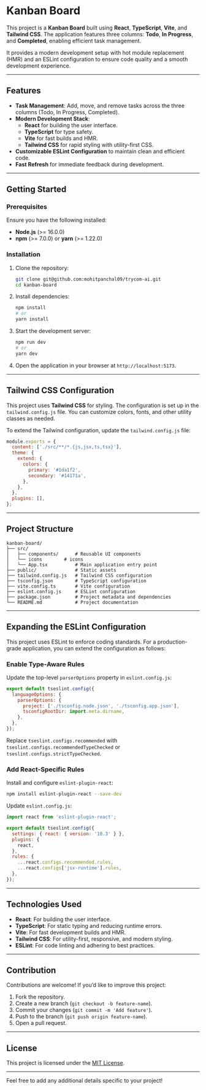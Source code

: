 
# Kanban Board

This project is a **Kanban Board** built using **React**, **TypeScript**, **Vite**, and **Tailwind CSS**. The application features three columns: **Todo**, **In Progress**, and **Completed**, enabling efficient task management. 

It provides a modern development setup with hot module replacement (HMR) and an ESLint configuration to ensure code quality and a smooth development experience.

---

## Features

- **Task Management**: Add, move, and remove tasks across the three columns (Todo, In Progress, Completed).
- **Modern Development Stack**:
  - **React** for building the user interface.
  - **TypeScript** for type safety.
  - **Vite** for fast builds and HMR.
  - **Tailwind CSS** for rapid styling with utility-first CSS.
- **Customizable ESLint Configuration** to maintain clean and efficient code.
- **Fast Refresh** for immediate feedback during development.

---

## Getting Started

### Prerequisites

Ensure you have the following installed:

- **Node.js** (>= 16.0.0)
- **npm** (>= 7.0.0) or **yarn** (>= 1.22.0)

### Installation

1. Clone the repository:
   ```bash
   git clone git@github.com:mohitpanchal09/trycom-ai.git
   cd kanban-board
   ```

2. Install dependencies:
   ```bash
   npm install
   # or
   yarn install
   ```

3. Start the development server:
   ```bash
   npm run dev
   # or
   yarn dev
   ```

4. Open the application in your browser at `http://localhost:5173`.

---

## Tailwind CSS Configuration

This project uses **Tailwind CSS** for styling. The configuration is set up in the `tailwind.config.js` file. You can customize colors, fonts, and other utility classes as needed.

To extend the Tailwind configuration, update the `tailwind.config.js` file:

```js
module.exports = {
  content: ['./src/**/*.{js,jsx,ts,tsx}'],
  theme: {
    extend: {
      colors: {
        primary: '#1da1f2',
        secondary: '#14171a',
      },
    },
  },
  plugins: [],
};
```

---

## Project Structure

```plaintext
kanban-board/
├── src/
│   ├── components/      # Reusable UI components
│   └── icons        # icons
│   └── App.tsx          # Main application entry point
├── public/              # Static assets
├── tailwind.config.js   # Tailwind CSS configuration
├── tsconfig.json        # TypeScript configuration
├── vite.config.ts       # Vite configuration
├── eslint.config.js     # ESLint configuration
├── package.json         # Project metadata and dependencies
└── README.md            # Project documentation
```

---

## Expanding the ESLint Configuration

This project uses ESLint to enforce coding standards. For a production-grade application, you can extend the configuration as follows:

### Enable Type-Aware Rules

Update the top-level `parserOptions` property in `eslint.config.js`:

```js
export default tseslint.config({
  languageOptions: {
    parserOptions: {
      project: ['./tsconfig.node.json', './tsconfig.app.json'],
      tsconfigRootDir: import.meta.dirname,
    },
  },
});
```

Replace `tseslint.configs.recommended` with `tseslint.configs.recommendedTypeChecked` or `tseslint.configs.strictTypeChecked`.

### Add React-Specific Rules

Install and configure `eslint-plugin-react`:

```bash
npm install eslint-plugin-react --save-dev
```

Update `eslint.config.js`:

```js
import react from 'eslint-plugin-react';

export default tseslint.config({
  settings: { react: { version: '18.3' } },
  plugins: {
    react,
  },
  rules: {
    ...react.configs.recommended.rules,
    ...react.configs['jsx-runtime'].rules,
  },
});
```

---

## Technologies Used

- **React**: For building the user interface.
- **TypeScript**: For static typing and reducing runtime errors.
- **Vite**: For fast development builds and HMR.
- **Tailwind CSS**: For utility-first, responsive, and modern styling.
- **ESLint**: For code linting and adhering to best practices.

---

## Contribution

Contributions are welcome! If you’d like to improve this project:

1. Fork the repository.
2. Create a new branch (`git checkout -b feature-name`).
3. Commit your changes (`git commit -m 'Add feature'`).
4. Push to the branch (`git push origin feature-name`).
5. Open a pull request.

---

## License

This project is licensed under the [MIT License](LICENSE).

---

Feel free to add any additional details specific to your project!